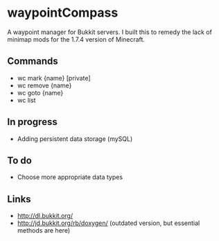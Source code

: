 waypointCompass
===============

A waypoint manager for Bukkit servers. I built this to remedy the lack of minimap mods for the 1.7.4 version of Minecraft.

Commands
---------------
* wc mark {name} [private]
* wc remove {name}
* wc goto {name}
* wc list

In progress
---------------
* Adding persistent data storage (mySQL)

To do
---------------
* Choose more appropriate data types

Links
---------------
* http://dl.bukkit.org/
* http://jd.bukkit.org/rb/doxygen/ (outdated version, but essential methods are here)